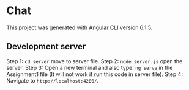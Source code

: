# Chat

This project was generated with [Angular CLI](https://github.com/angular/angular-cli) version 6.1.5.

## Development server

Step 1: `cd server` move to server file.
Step 2: `node server.js` open the server.
Step 3: Open a new terminal and also type: `ng serve` in the Assignment1 file (It will not work if run this code in server file).
Step 4: Navigate to `http://localhost:4200/`.